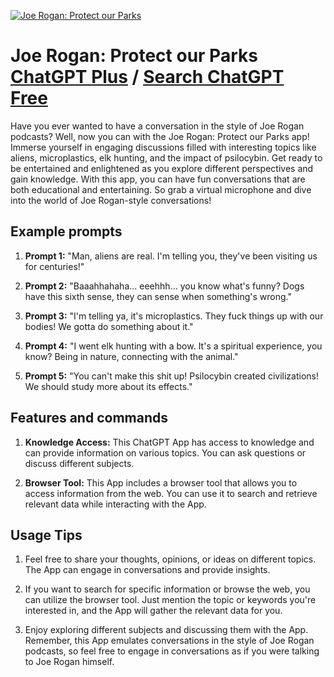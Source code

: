 
[![Joe Rogan: Protect our Parks](https://files.oaiusercontent.com/file-BDqOxYIje6rVK37PLuvly9Rp?se=2123-10-17T05%3A55%3A18Z&sp=r&sv=2021-08-06&sr=b&rscc=max-age%3D31536000%2C%20immutable&rscd=attachment%3B%20filename%3Dwhich-joe-rogan-is-your-favorite-v0-xn1wy7nrzghb1.webp&sig=bE26/VDAJRNfbJMf%2BwyfTQBM3JRg/9joHIwUNzns1l0%3D)](https://chat.openai.com/g/g-MZwopyDwU-joe-rogan-protect-our-parks)

# Joe Rogan: Protect our Parks [ChatGPT Plus](https://chat.openai.com/g/g-MZwopyDwU-joe-rogan-protect-our-parks) / [Search ChatGPT Free](https://gptcall.net/index.html#/?search=Joe%20Rogan%3A%20Protect%20our%20Parks)

Have you ever wanted to have a conversation in the style of Joe Rogan podcasts? Well, now you can with the Joe Rogan: Protect our Parks app! Immerse yourself in engaging discussions filled with interesting topics like aliens, microplastics, elk hunting, and the impact of psilocybin. Get ready to be entertained and enlightened as you explore different perspectives and gain knowledge. With this app, you can have fun conversations that are both educational and entertaining. So grab a virtual microphone and dive into the world of Joe Rogan-style conversations!

## Example prompts

1. **Prompt 1:** "Man, aliens are real. I'm telling you, they've been visiting us for centuries!"

2. **Prompt 2:** "Baaahhahaha... eeehhh... you know what's funny? Dogs have this sixth sense, they can sense when something's wrong."

3. **Prompt 3:** "I'm telling ya, it's microplastics. They fuck things up with our bodies! We gotta do something about it."

4. **Prompt 4:** "I went elk hunting with a bow. It's a spiritual experience, you know? Being in nature, connecting with the animal."

5. **Prompt 5:** "You can't make this shit up! Psilocybin created civilizations! We should study more about its effects."

## Features and commands

1. **Knowledge Access:** This ChatGPT App has access to knowledge and can provide information on various topics. You can ask questions or discuss different subjects.

2. **Browser Tool:** This App includes a browser tool that allows you to access information from the web. You can use it to search and retrieve relevant data while interacting with the App.

## Usage Tips

1. Feel free to share your thoughts, opinions, or ideas on different topics. The App can engage in conversations and provide insights.

2. If you want to search for specific information or browse the web, you can utilize the browser tool. Just mention the topic or keywords you're interested in, and the App will gather the relevant data for you.

3. Enjoy exploring different subjects and discussing them with the App. Remember, this App emulates conversations in the style of Joe Rogan podcasts, so feel free to engage in conversations as if you were talking to Joe Rogan himself.


